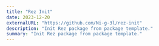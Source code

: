 ```yaml
---
title: "Rez Init"
date: 2023-12-20
externalURL: "https://github.com/Ni-g-3l/rez-init"
description: "Init Rez package from package template."
summary: "Init Rez package from package template."
---
```

